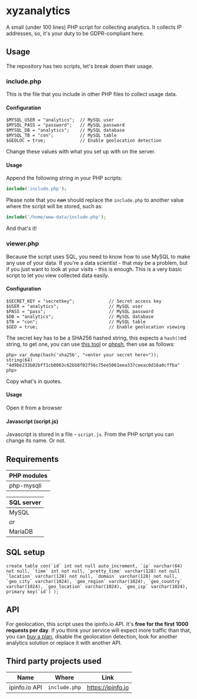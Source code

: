 # xyzanalytics
A small (under 100 lines) PHP script for collecting analytics. It collects IP addresses, so, it's your duty to be GDPR-compliant here.

## Usage
The repository has two scripts, let's break down their usage.

### include.php
This is the file that you include in other PHP files to collect usage data.  

#### Configuration
```
$MYSQL_USER = "analytics";  // MySQL user
$MYSQL_PASS = "password";   // MySQL password
$MYSQL_DB = "analytics";    // MySQL database
$MYSQL_TB = "con";          // MySQL table
$GEOLOC = true;             // Enable geolocation detection
```
Change these values with what you set up with on the server.

#### Usage
Append the following string in your PHP scripts:
```php
include('include.php');
```
Please note that you ~~can~~ should replace the `include.php` to another value where the script will be stored, such as:
```php
include('/home/www-data/include.php');
```
And that's it!

### viewer.php
Because the script uses SQL, you need to know how to use MySQL to make any use of your data. If you're a data scientist - that may be a problem, but if you just want to look at your visits - this is enough. This is a very basic script to let you view collected data easily.

#### Configuration
```
$SECRET_KEY = "secretkey";             // Secret access key
$USER = "analytics";                   // MySQL user
$PASS = "pass";                        // MySQL password
$DB = "analytics";                     // MySQL database
$TB = "con";                           // MySQL table
$GEO = true;                           // Enable geolocation viewing
```
The secret key has to be a SHA256 hashed string, this expects a `hash()`ed string, to get one, you can use [this tool](https://f00f.xyz/tools/sha256.php) or [phpsh](http://www.phpsh.org/), then use as follows:
```
php> var_dump(hash('sha256', "<enter your secret here>"));
string(64) "4d9be233b02bff1cb0063c62bb8f02f56c75ee5061eea337ceeac0d16a0cffba"
php>
```
Copy what's in quotes.

#### Usage
Open it from a browser

#### Javascript (script.js)
Javascript is stored in a file - `script.js`. From the PHP script you can change its name. Or not.

## Requirements
| PHP modules |
| ----------- |
| php-mysqli  |

| SQL server |
| ---------- |
| MySQL      |
| *or*       |
| MariaDB    |

## SQL setup
```
create table con(`id` int not null auto_increment, `ip` varchar(64) not null, `time` int not null, `pretty_time` varchar(128) not null `location` varchar(128) not null, `domain` varchar(128) not null, `geo_city` varchar(1024), `geo_region` varchar(1024), `geo_country` varchar(1024), `geo_location` varchar(1024), `geo_isp` varchar(1024), primary key(`id`) );
```

## API
For geolocation, this script uses the ipinfo.io API. It's **free for the first 1000 requests per day**. If you think your service will expect more traffic than that, you can [buy a plan](https://ipinfo.io/pricing), disable the geolocation detection, look for another analytics solution or replace it with another API.

## Third party projects used
|   Name        | Where         | Link              |
| ------------- | ------------- | ----------------- |
| ipinfo.io API | `include.php` | https://ipinfo.io |
